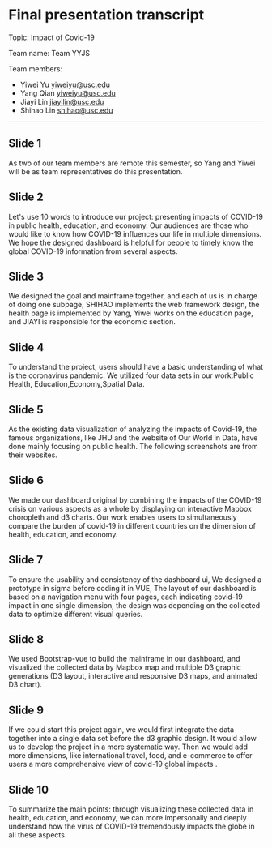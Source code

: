 # Final presentation transcript

Topic: Impact of Covid-19

Team name: Team YYJS

Team members:

- Yiwei Yu <yiweiyu@usc.edu>
- Yang Qian <yiweiyu@usc.edu>
- Jiayi Lin <jiayilin@usc.edu>
- Shihao Lin <shihao@usc.edu>

---

## Slide 1
As two of our team members are remote this semester, so Yang and Yiwei will be as team representatives do this presentation.
## Slide 2
Let's use 10 words to introduce our project: presenting impacts of COVID-19 in public health, education, and economy. Our audiences are those who would like to know how COVID-19 influences our life in multiple dimensions. We hope the designed dashboard is helpful for people to timely know the global COVID-19 information from several aspects.
## Slide 3
We designed the goal and mainframe together, and each of us is in charge of doing one subpage, 
SHIHAO implements the web framework design, the health page is implemented by Yang, Yiwei works on the education page, and JIAYI is responsible for the economic section. 
## Slide 4
To understand the project, users should have a basic understanding of what is the coronavirus pandemic. We utilized four data sets in our work:Public Health, Education,Economy,Spatial Data.
## Slide 5
As the existing data visualization of analyzing the impacts of Covid-19, the famous organizations, like JHU and the website of Our World in Data, have done mainly focusing on public health. The following screenshots are from their websites.
## Slide 6
We made our dashboard original by combining the impacts of the COVID-19 crisis on various aspects as a whole by displaying on interactive Mapbox choropleth and d3 charts. Our work enables users to simultaneously compare the burden of covid-19 in different countries on the dimension of health, education, and economy.
## Slide 7
To ensure the usability and consistency of the dashboard ui, We designed a prototype in sigma before coding it in VUE, 
The layout of our dashboard is based on a navigation menu with four pages, each indicating covid-19 impact in one single dimension, the design was depending  on the collected data to optimize different visual queries.
## Slide 8
We used Bootstrap-vue to build the mainframe in our dashboard, and visualized the collected data by Mapbox map and multiple D3 graphic generations (D3 layout, interactive and responsive  D3 maps, and animated D3 chart).
## Slide 9
If we could start this project again, we would first integrate the data together into a single data set before the d3 graphic design. It would allow us to develop the project in a more systematic way. Then we would add more dimensions, like international travel, food, and e-commerce to offer users a more comprehensive view of covid-19 global impacts .
## Slide 10
To summarize the main points: through visualizing these collected data in health, education, and economy, we can more impersonally and deeply understand how the virus of COVID-19 tremendously impacts the globe in all these aspects. 